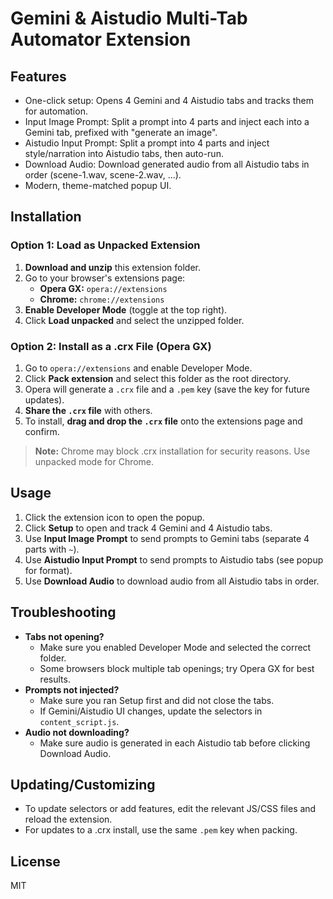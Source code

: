 # Gemini & Aistudio Multi-Tab Automator Extension

## Features
- One-click setup: Opens 4 Gemini and 4 Aistudio tabs and tracks them for automation.
- Input Image Prompt: Split a prompt into 4 parts and inject each into a Gemini tab, prefixed with "generate an image".
- Aistudio Input Prompt: Split a prompt into 4 parts and inject style/narration into Aistudio tabs, then auto-run.
- Download Audio: Download generated audio from all Aistudio tabs in order (scene-1.wav, scene-2.wav, ...).
- Modern, theme-matched popup UI.

## Installation

### Option 1: Load as Unpacked Extension
1. **Download and unzip** this extension folder.
2. Go to your browser's extensions page:
   - **Opera GX:** `opera://extensions`
   - **Chrome:** `chrome://extensions`
3. **Enable Developer Mode** (toggle at the top right).
4. Click **Load unpacked** and select the unzipped folder.

### Option 2: Install as a .crx File (Opera GX)
1. Go to `opera://extensions` and enable Developer Mode.
2. Click **Pack extension** and select this folder as the root directory.
3. Opera will generate a `.crx` file and a `.pem` key (save the key for future updates).
4. **Share the `.crx` file** with others.
5. To install, **drag and drop the `.crx` file** onto the extensions page and confirm.

> **Note:** Chrome may block .crx installation for security reasons. Use unpacked mode for Chrome.

## Usage
1. Click the extension icon to open the popup.
2. Click **Setup** to open and track 4 Gemini and 4 Aistudio tabs.
3. Use **Input Image Prompt** to send prompts to Gemini tabs (separate 4 parts with `~`).
4. Use **Aistudio Input Prompt** to send prompts to Aistudio tabs (see popup for format).
5. Use **Download Audio** to download audio from all Aistudio tabs in order.

## Troubleshooting
- **Tabs not opening?**
  - Make sure you enabled Developer Mode and selected the correct folder.
  - Some browsers block multiple tab openings; try Opera GX for best results.
- **Prompts not injected?**
  - Make sure you ran Setup first and did not close the tabs.
  - If Gemini/Aistudio UI changes, update the selectors in `content_script.js`.
- **Audio not downloading?**
  - Make sure audio is generated in each Aistudio tab before clicking Download Audio.

## Updating/Customizing
- To update selectors or add features, edit the relevant JS/CSS files and reload the extension.
- For updates to a .crx install, use the same `.pem` key when packing.

## License
MIT 